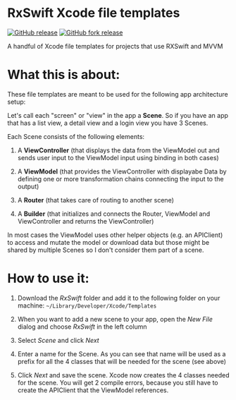 # RxSwift Xcode file templates

[![GitHub release](https://img.shields.io/github/release/pixeldock/RxSwift-Xcode-Templates.svg)]() 
[![GitHub fork release](https://img.shields.io/github/release/yaroslav-v/RxSwift-Xcode-Templates.svg)]()

A handful of Xcode file templates for projects that use RXSwift and MVVM

# What this is about:

These file templates are meant to be used for the following app architecture setup:

Let's call each "screen" or "view" in the app a **Scene**. So if you have an app that has a list view, a detail view and a login view you have 3 Scenes.

Each Scene consists of the following elements:

1.  A **ViewController** (that displays the data from the ViewModel out and sends user input to the ViewModel input using binding in both cases)

2.  A **ViewModel** (that provides the ViewController with displayabe Data by defining one or more transformation chains connecting the input to the output)

3.  A **Router** (that takes care of routing to another scene)

4.  A **Builder** (that initializes and connects the Router, ViewModel and ViewController and returns the ViewController)

In most cases the ViewModel uses other helper objects (e.g. an APIClient) to access and mutate the model or download data but those might be shared by multiple Scenes so I don't consider them part of a scene.

# How to use it:

1. Download the *RxSwift* folder and add it to the following folder on your machine: `~/Library/Developer/Xcode/Templates`

2. When you want to add a new scene to your app, open the *New File* dialog and choose *RxSwift* in the left column

3. Select *Scene* and click *Next*

4. Enter a name for the Scene. As you can see that name will be used as a prefix for all the 4 classes that will be needed for the scene (see above)

5. Click *Next* and save the scene. Xcode now creates the 4 classes needed for the scene. You will get 2 compile errors, because you still have to create the APIClient that the ViewModel references.

